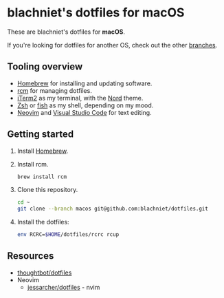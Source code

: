 # blachniet's dotfiles for macOS

These are blachniet's dotfiles for **macOS**.

If you're looking for dotfiles for another OS, check out the other [branches](https://github.com/blachniet/dotfiles/branches).

## Tooling overview

- [Homebrew](https://brew.sh/) for installing and updating software.
- [rcm](https://thoughtbot.github.io/rcm/) for managing dotfiles.
- [iTerm2](https://iterm2.com/) as my terminal, with the [Nord](https://github.com/arcticicestudio/nord-iterm2) theme.
- [Zsh](https://www.zsh.org/) or [fish](https://fishshell.com/) as my shell, depending on my mood.
- [Neovim](https://neovim.io/) and [Visual Studio Code](https://code.visualstudio.com/) for text editing.

## Getting started

1.  Install [Homebrew](https://brew.sh/).

1.  Install rcm.

    ```sh
    brew install rcm
    ```

1.  Clone this repository.

    ```bash
    cd ~
    git clone --branch macos git@github.com:blachniet/dotfiles.git
    ```

1.  Install the dotfiles:

    ```bash
    env RCRC=$HOME/dotfiles/rcrc rcup
    ```

## Resources

- [thoughtbot/dotfiles](https://github.com/thoughtbot/dotfiles)
- Neovim
    - [jessarcher/dotfiles](https://github.com/jessarcher/dotfiles) - nvim

